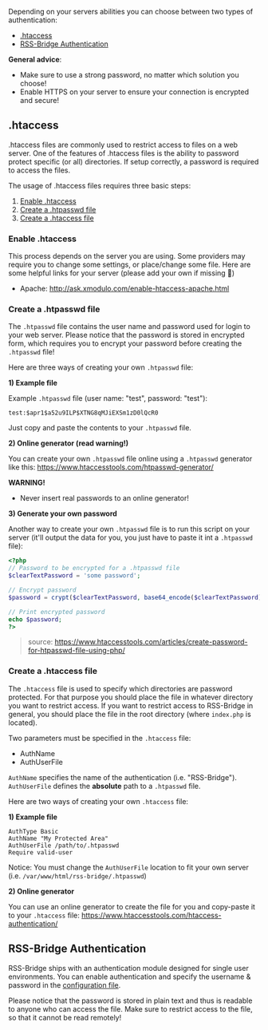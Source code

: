 Depending on your servers abilities you can choose between two types of authentication:

* [.htaccess](#htaccess)
* [RSS-Bridge Authentication](#rss-bridge-authentication)

**General advice**:

- Make sure to use a strong password, no matter which solution you choose!
- Enable HTTPS on your server to ensure your connection is encrypted and secure!

## .htaccess

.htaccess files are commonly used to restrict access to files on a web server. One of the features of .htaccess files is the ability to password protect specific (or all) directories. If setup correctly, a password is required to access the files.

The usage of .htaccess files requires three basic steps:

1) [Enable .htaccess](#enable-htaccess)
2) [Create a .htpasswd file](#create-a-htpasswd-file)
3) [Create a .htaccess file](#create-a-htaccess-file)

### Enable .htaccess

This process depends on the server you are using. Some providers may require you to change some settings, or place/change some file. Here are some helpful links for your server (please add your own if missing :sparkling_heart:)

- Apache: http://ask.xmodulo.com/enable-htaccess-apache.html

### Create a .htpasswd file

The `.htpasswd` file contains the user name and password used for login to your web server. Please notice that the password is stored in encrypted form, which requires you to encrypt your password before creating the `.htpasswd` file!

Here are three ways of creating your own `.htpasswd` file:

**1) Example file**

Example `.htpasswd` file (user name: "test", password: "test"):

```.htpasswd
test:$apr1$a52u9ILP$XTNG8qMJiEXSm1zD0lQcR0
```

Just copy and paste the contents to your `.htpasswd` file.

**2) Online generator (read warning!)**

You can create your own `.htpasswd` file online using a `.htpasswd` generator like this: https://www.htaccesstools.com/htpasswd-generator/

**WARNING!**
- Never insert real passwords to an online generator!

**3) Generate your own password**

Another way to create your own `.htpasswd` file is to run this script on your server (it'll output the data for you, you just have to paste it int a `.htpasswd` file):

```PHP
<?php
// Password to be encrypted for a .htpasswd file
$clearTextPassword = 'some password';

// Encrypt password
$password = crypt($clearTextPassword, base64_encode($clearTextPassword));

// Print encrypted password
echo $password;
?>
```

>source: https://www.htaccesstools.com/articles/create-password-for-htpasswd-file-using-php/

### Create a .htaccess file

The `.htaccess` file is used to specify which directories are password protected. For that purpose you should place the file in whatever directory you want to restrict access. If you want to restrict access to RSS-Bridge in general, you should place the file in the root directory (where `index.php` is located).

Two parameters must be specified in the `.htaccess` file:

* AuthName
* AuthUserFile

`AuthName` specifies the name of the authentication (i.e. "RSS-Bridge"). `AuthUserFile` defines the **absolute** path to a `.htpasswd` file.

Here are two ways of creating your own `.htaccess` file:

**1) Example file**

```.htaccess
AuthType Basic
AuthName "My Protected Area"
AuthUserFile /path/to/.htpasswd
Require valid-user
```

Notice: You must change the `AuthUserFile` location to fit your own server (i.e. `/var/www/html/rss-bridge/.htpasswd`)

**2) Online generator**

You can use an online generator to create the file for you and copy-paste it to your `.htaccess` file: https://www.htaccesstools.com/htaccess-authentication/

## RSS-Bridge Authentication

RSS-Bridge ships with an authentication module designed for single user environments. You can enable authentication and specify the username & password in the [configuration file](../03_For_Hosts/08_Custom_Configuration.md#authentication).

Please notice that the password is stored in plain text and thus is readable to anyone who can access the file. Make sure to restrict access to the file, so that it cannot be read remotely!